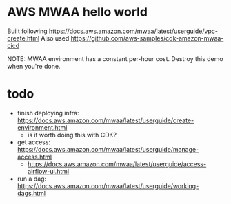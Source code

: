 # AWS MWAA hello world

Built following https://docs.aws.amazon.com/mwaa/latest/userguide/vpc-create.html
Also used https://github.com/aws-samples/cdk-amazon-mwaa-cicd

NOTE: MWAA environment has a constant per-hour cost. Destroy this demo when
you're done.

# todo
- finish deploying infra: https://docs.aws.amazon.com/mwaa/latest/userguide/create-environment.html
    - is it worth doing this with CDK?
- get access: https://docs.aws.amazon.com/mwaa/latest/userguide/manage-access.html
    - https://docs.aws.amazon.com/mwaa/latest/userguide/access-airflow-ui.html
- run a dag: https://docs.aws.amazon.com/mwaa/latest/userguide/working-dags.html
